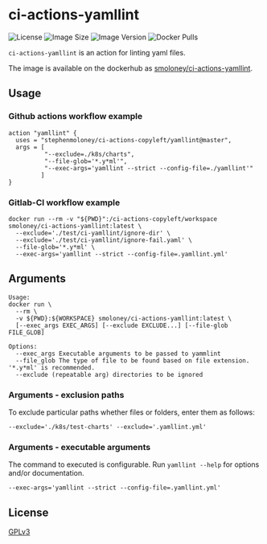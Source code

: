 # ci-actions-yamllint
![License](https://img.shields.io/github/license/stephenmoloney/ci-actions-copyleft.svg?style=flat-square)
![Image Size](https://images.microbadger.com/badges/image/smoloney/ci-actions-yamllint.svg)
![Image Version](https://images.microbadger.com/badges/version/smoloney/ci-actions-yamllint.svg)
![Docker Pulls](https://img.shields.io/docker/pulls/smoloney/ci-actions-yamllint.svg?style=flat)

`ci-actions-yamllint` is an action for linting yaml files.

The image is available on the dockerhub as 
[smoloney/ci-actions-yamllint](https://hub.docker.com/r/smoloney/ci-actions-yamllint).

## Usage

### Github actions workflow example

```text
action "yamllint" {
  uses = "stephenmoloney/ci-actions-copyleft/yamllint@master",
  args = [
          "--exclude=./k8s/charts",
          "--file-glob='*.y*ml'",
          "--exec-args='yamllint --strict --config-file=./yamllint'"
         ]
}
```


### Gitlab-CI workflow example

```shell
docker run --rm -v "${PWD}":/ci-actions-copyleft/workspace smoloney/ci-actions-yamllint:latest \
  --exclude='./test/ci-yamllint/ignore-dir' \
  --exclude='./test/ci-yamllint/ignore-fail.yaml' \
  --file-glob='*.y*ml' \
  --exec-args='yamllint --strict --config-file=.yamllint.yml'
```

## Arguments

```text
Usage:
docker run \
  --rm \
  -v ${PWD}:${WORKSPACE} smoloney/ci-actions-yamllint:latest \
  [--exec_args EXEC_ARGS] [--exclude EXCLUDE...] [--file-glob FILE_GLOB]

Options:
  --exec_args Executable arguments to be passed to yammlint
  --file_glob The type of file to be found based on file extension. '*.y*ml' is recommended.
  --exclude (repeatable arg) directories to be ignored
```

### Arguments - exclusion paths

To exclude particular paths whether files or folders, enter them as follows:

```shell
--exclude='./k8s/test-charts' --exclude='.yamllint.yml'
```

### Arguments - executable arguments

The command to executed is configurable. Run `yamllint --help` for 
options and/or documentation.

```shell
--exec-args='yamllint --strict --config-file=.yamllint.yml'
```

## License

[GPLv3](../LICENSE.txt)
